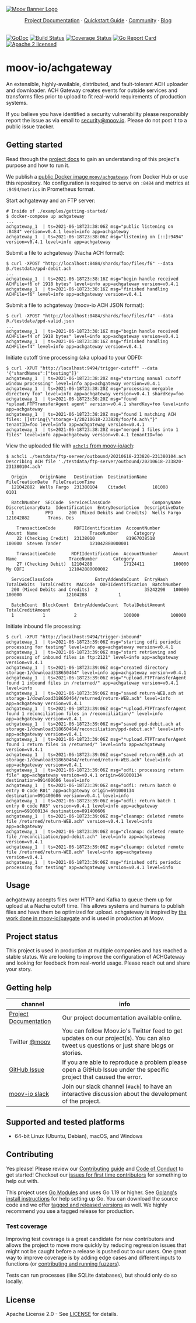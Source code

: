 <!--generated-from:11badeae7f5171e6ec312a610718a7a4ac276e18df06d4d715e771702f50aba8 DO NOT REMOVE, DO UPDATE -->
[![Moov Banner Logo](https://user-images.githubusercontent.com/20115216/104214617-885b3c80-53ec-11eb-8ce0-9fc745fb5bfc.png)](https://github.com/moov-io)

<p align="center">
  <a href="https://moov-io.github.io/achgateway/">Project Documentation</a>
  ·
  <a href="https://moov.io/blog/education/ach-gateway-guide/">Quickstart Guide</a>
  ·
  <a href="https://slack.moov.io/">Community</a>
  ·
  <a href="https://moov.io/blog/">Blog</a>
  <br>
  <br>
</p>

[![GoDoc](https://godoc.org/github.com/moov-io/achgateway?status.svg)](https://godoc.org/github.com/moov-io/achgateway)
[![Build Status](https://github.com/moov-io/achgateway/workflows/Go/badge.svg)](https://github.com/moov-io/achgateway/actions)
[![Coverage Status](https://codecov.io/gh/moov-io/achgateway/branch/master/graph/badge.svg)](https://codecov.io/gh/moov-io/achgateway)
[![Go Report Card](https://goreportcard.com/badge/github.com/moov-io/achgateway)](https://goreportcard.com/report/github.com/moov-io/achgateway)
[![Apache 2 licensed](https://img.shields.io/badge/license-Apache2-blue.svg)](https://raw.githubusercontent.com/moov-io/achgateway/master/LICENSE)

# moov-io/achgateway

An extensible, highly-available, distributed, and fault-tolerant ACH uploader and downloader. ACH Gateway creates events for outside services and transforms files prior to upload to fit real-world requirements of production systems.

If you believe you have identified a security vulnerability please responsibly report the issue as via email to security@moov.io. Please do not post it to a public issue tracker.

## Getting started

Read through the [project docs](https://moov-io.github.io/achgateway/) to gain an understanding of this project's purpose and how to run it.

We publish a [public Docker image `moov/achgateway`](https://hub.docker.com/r/moov/achgateway/) from Docker Hub or use this repository. No configuration is required to serve on `:8484` and metrics at `:9494/metrics` in Prometheus format.

Start achgateway and an FTP server:
```
# Inside of ./examples/getting-started/
$ docker-compose up achgateway
...
achgateway_1  | ts=2021-06-18T23:38:06Z msg="public listening on :8484" version=v0.4.1 level=info app=achgateway
achgateway_1  | ts=2021-06-18T23:38:06Z msg="listening on [::]:9494" version=v0.4.1 level=info app=achgateway
```

Submit a file to achgateway (Nacha ACH format):
```
$ curl -XPOST "http://localhost:8484/shards/foo/files/f6" --data @./testdata/ppd-debit.ach
...
achgateway_1  | ts=2021-06-18T23:38:16Z msg="begin handle received ACHFile=f6 of 1918 bytes" level=info app=achgateway version=v0.4.1
achgateway_1  | ts=2021-06-18T23:38:16Z msg="finished handling ACHFile=f6" level=info app=achgateway version=v0.4.1
```

Submit a file to achgateway (moov-io ACH JSON format):
```
$ curl -XPOST "http://localhost:8484/shards/foo/files/f4" --data @./testdata/ppd-valid.json
...
achgateway_1  | ts=2021-06-18T23:38:16Z msg="begin handle received ACHFile=f4 of 1918 bytes" level=info app=achgateway version=v0.4.1
achgateway_1  | ts=2021-06-18T23:38:16Z msg="finished handling ACHFile=f4" level=info app=achgateway version=v0.4.1
```

Initiate cutoff time processing (aka upload to your ODFI):
```
$ curl -XPUT "http://localhost:9494/trigger-cutoff" --data '{"shardNames":["testing"]}'
achgateway_1  | ts=2021-06-18T23:38:20Z msg="starting manual cutoff window processing" level=info app=achgateway version=v0.4.1
achgateway_1  | ts=2021-06-18T23:38:20Z msg="processing mergable directory foo" level=info app=achgateway version=v0.4.1 shardKey=foo
achgateway_1  | ts=2021-06-18T23:38:20Z msg="found *upload.FTPTransferAgent agent" version=v0.4.1 shardKey=foo level=info app=achgateway
achgateway_1  | ts=2021-06-18T23:38:20Z msg="found 1 matching ACH files: []string{\"storage-1/20210618-233820/foo/f4.ach\"}" tenantID=foo level=info app=achgateway version=v0.4.1
achgateway_1  | ts=2021-06-18T23:38:20Z msg="merged 1 files into 1 files" level=info app=achgateway version=v0.4.1 tenantID=foo
```

View the uploaded file with [`achcli` from moov-io/ach](https://github.com/moov-io/ach#command-line):
```
$ achcli ./testdata/ftp-server/outbound/20210618-233820-231380104.ach
Describing ACH file './testdata/ftp-server/outbound/20210618-233820-231380104.ach'

  Origin     OriginName   Destination  DestinationName  FileCreationDate  FileCreationTime
  121042882  Wells Fargo  231380104    Citadel          181008            0101

  BatchNumber  SECCode  ServiceClassCode                CompanyName  DiscretionaryData  Identification  EntryDescription  DescriptiveDate
  1            PPD      200 (Mixed Debits and Credits)  Wells Fargo                     121042882       Trans. Des

    TransactionCode       RDFIIdentification  AccountNumber      Amount  Name                    TraceNumber      Category
    22 (Checking Credit)  23138010            81967038518        100000  Steven Tander           121042880000001

    TransactionCode      RDFIIdentification  AccountNumber      Amount  Name                    TraceNumber      Category
    27 (Checking Debit)  12104288            17124411           100000  My ODFI                 121042880000002

  ServiceClassCode                EntryAddendaCount  EntryHash  TotalDebits  TotalCredits  MACCode  ODFIIdentification  BatchNumber
  200 (Mixed Debits and Credits)  2                  35242298   100000       100000                 12104288            1

  BatchCount  BlockCount  EntryAddendaCount  TotalDebitAmount  TotalCreditAmount
  1           1           2                  100000            100000
```

Initiate inbound file processing:
```
$ curl -XPUT "http://localhost:9494/trigger-inbound"
achgateway_1  | ts=2021-06-18T23:39:06Z msg="starting odfi periodic processing for testing" level=info app=achgateway version=v0.4.1
achgateway_1  | ts=2021-06-18T23:39:06Z msg="start retrieving and processing of inbound files in ftp:2121" level=info app=achgateway version=v0.4.1
achgateway_1  | ts=2021-06-18T23:39:06Z msg="created directory storage-1/download318650464" level=info app=achgateway version=v0.4.1
achgateway_1  | ts=2021-06-18T23:39:06Z msg="*upload.FTPTransferAgent found 1 inbound files in /returned/" app=achgateway version=v0.4.1 level=info
achgateway_1  | ts=2021-06-18T23:39:06Z msg="saved return-WEB.ach at storage-1/download318650464/returned/return-WEB.ach" level=info app=achgateway version=v0.4.1
achgateway_1  | ts=2021-06-18T23:39:06Z msg="*upload.FTPTransferAgent found 1 reconciliation files in /reconciliation/" level=info app=achgateway version=v0.4.1
achgateway_1  | ts=2021-06-18T23:39:06Z msg="saved ppd-debit.ach at storage-1/download318650464/reconciliation/ppd-debit.ach" level=info app=achgateway version=v0.4.1
achgateway_1  | ts=2021-06-18T23:39:06Z msg="*upload.FTPTransferAgent found 1 return files in /returned/" level=info app=achgateway version=v0.4.1
achgateway_1  | ts=2021-06-18T23:39:06Z msg="saved return-WEB.ach at storage-1/download318650464/returned/return-WEB.ach" level=info app=achgateway version=v0.4.1
achgateway_1  | ts=2021-06-18T23:39:06Z msg="odfi: processing return file" app=achgateway version=v0.4.1 origin=691000134 destination=091400606 level=info
achgateway_1  | ts=2021-06-18T23:39:06Z msg="odfi: return batch 0 entry 0 code R01" app=achgateway origin=691000134 destination=091400606 version=v0.4.1 level=info
achgateway_1  | ts=2021-06-18T23:39:06Z msg="odfi: return batch 1 entry 0 code R03" version=v0.4.1 level=info app=achgateway origin=691000134 destination=091400606
achgateway_1  | ts=2021-06-18T23:39:06Z msg="cleanup: deleted remote file /returned/return-WEB.ach" version=v0.4.1 level=info app=achgateway
achgateway_1  | ts=2021-06-18T23:39:06Z msg="cleanup: deleted remote file /reconciliation/ppd-debit.ach" level=info app=achgateway version=v0.4.1
achgateway_1  | ts=2021-06-18T23:39:06Z msg="cleanup: deleted remote file /returned/return-WEB.ach" level=info app=achgateway version=v0.4.1
achgateway_1  | ts=2021-06-18T23:39:06Z msg="finished odfi periodic processing for testing" app=achgateway version=v0.4.1 level=info
```

## Usage

achgateway accepts files over HTTP and Kafka to queue them up for upload at a Nacha cutoff time. This allows systems and humans to publish files and have them be optimized for upload. achgateway is inspired by [the work done in moov-io/paygate](https://github.com/moov-io/paygate) and is used in production at Moov.

## Project status

This project is used in production at multiple companies and has reached a stable status. We are looking to improve the configuration of ACHGateway and looking for feedback from real-world usage. Please reach out and share your story.

## Getting help

 channel | info
 ------- | -------
[Project Documentation](https://moov-io.github.io/achgateway/) | Our project documentation available online.
Twitter [@moov](https://twitter.com/moov)	| You can follow Moov.io's Twitter feed to get updates on our project(s). You can also tweet us questions or just share blogs or stories.
[GitHub Issue](https://github.com/moov-io/achgateway/issues) | If you are able to reproduce a problem please open a GitHub Issue under the specific project that caused the error.
[moov-io slack](https://slack.moov.io/) | Join our slack channel (`#ach`) to have an interactive discussion about the development of the project.

## Supported and tested platforms

- 64-bit Linux (Ubuntu, Debian), macOS, and Windows

## Contributing

Yes please! Please review our [Contributing guide](CONTRIBUTING.md) and [Code of Conduct](https://github.com/moov-io/ach/blob/master/CODE_OF_CONDUCT.md) to get started! Checkout our [issues for first time contributors](https://github.com/moov-io/achgateway/contribute) for something to help out with.

This project uses [Go Modules](https://github.com/golang/go/wiki/Modules) and uses Go 1.19 or higher. See [Golang's install instructions](https://golang.org/doc/install) for help setting up Go. You can download the source code and we offer [tagged and released versions](https://github.com/moov-io/achgateway/releases/latest) as well. We highly recommend you use a tagged release for production.

### Test coverage

Improving test coverage is a great candidate for new contributors and allows the project to move more quickly by reducing regression issues that might not be caught before a release is pushed out to our users. One great way to improve coverage is by adding edge cases and different inputs to functions (or [contributing and running fuzzers](https://github.com/dvyukov/go-fuzz)).

Tests can run processes (like SQLite databases), but should only do so locally.

## License

Apache License 2.0 - See [LICENSE](LICENSE) for details.
